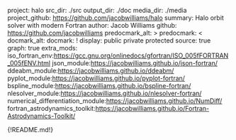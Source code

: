 project: halo
src_dir: ./src
output_dir: ./doc
media_dir: ./media
project_github: https://github.com/jacobwilliams/halo
summary: Halo orbit solver with modern Fortran
author: Jacob Williams
github: https://github.com/jacobwilliams
predocmark_alt: >
predocmark: <
docmark_alt:
docmark: !
display: public
         private
         protected
source: true
graph: true
extra_mods: iso_fortran_env:https://gcc.gnu.org/onlinedocs/gfortran/ISO_005fFORTRAN_005fENV.html
            json_module:https://jacobwilliams.github.io/json-fortran/
            ddeabm_module:https://jacobwilliams.github.io/ddeabm/
            pyplot_module:https://jacobwilliams.github.io/pyplot-fortran/
            bspline_module:https://jacobwilliams.github.io/bspline-fortran/
            nlesolver_module:https://jacobwilliams.github.io/nlesolver-fortran/
            numerical_differentiation_module:https://jacobwilliams.github.io/NumDiff/
            fortran_astrodynamics_toolkit:https://jacobwilliams.github.io/Fortran-Astrodynamics-Toolkit/

{!README.md!}